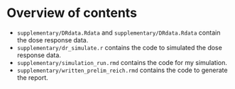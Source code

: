# Overview of contents

* `supplementary/DRdata.Rdata` and `supplementary/DRdata.Rdata` contain the dose response data.
* `supplementary/dr_simulate.r` contains the code to simulated the dose response data.
* `supplementary/simulation_run.rmd` contains the code for my simulation.  
* `supplementary/written_prelim_reich.rmd` contains the code to generate the report.

